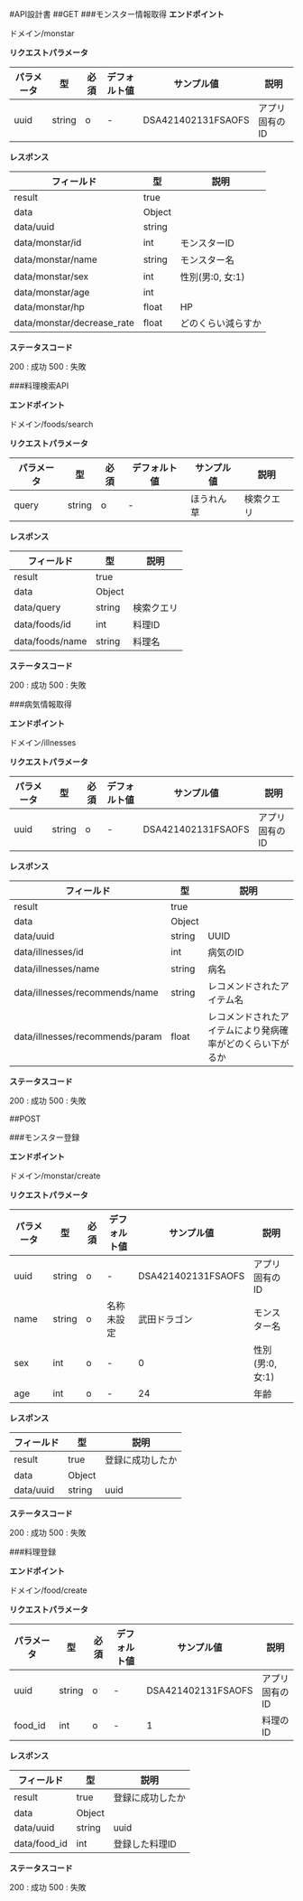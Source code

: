#API設計書
##GET
###モンスター情報取得
**エンドポイント**

ドメイン/monstar

**リクエストパラメータ**

|パラメータ|型|必須|デフォルト値|サンプル値|説明|
|---|---|---|---|---|---|
|uuid|string|o|-|DSA421402131FSAOFS|アプリ固有のID|

**レスポンス**

|フィールド|型|説明|
|---|---|---|
|result|true||
|data|Object||
|data/uuid|string||
|data/monstar/id|int|モンスターID|
|data/monstar/name|string|モンスター名|
|data/monstar/sex|int|性別(男:0, 女:1)|
|data/monstar/age|int||
|data/monstar/hp|float|HP|
|data/monstar/decrease_rate|float|どのくらい減らすか|

**ステータスコード**

200 : 成功
500 : 失敗

###料理検索API

**エンドポイント**

ドメイン/foods/search

**リクエストパラメータ**

|パラメータ|型|必須|デフォルト値|サンプル値|説明|
|---|---|---|---|---|---|
|query|string|o|-|ほうれん草|検索クエリ|

**レスポンス**

|フィールド|型|説明|
|---|---|---|
|result|true||
|data|Object||
|data/query|string|検索クエリ|
|data/foods/id|int|料理ID|
|data/foods/name|string|料理名|

**ステータスコード**

200 : 成功
500 : 失敗

###病気情報取得

**エンドポイント**

ドメイン/illnesses

**リクエストパラメータ**

|パラメータ|型|必須|デフォルト値|サンプル値|説明|
|---|---|---|---|---|---|
|uuid|string|o|-|DSA421402131FSAOFS|アプリ固有のID|

**レスポンス**

|フィールド|型|説明|
|---|---|---|
|result|true||
|data|Object||
|data/uuid|string|UUID|
|data/illnesses/id|int|病気のID|
|data/illnesses/name|string|病名|
|data/illnesses/recommends/name|string|レコメンドされたアイテム名|
|data/illnesses/recommends/param|float|レコメンドされたアイテムにより発病確率がどのくらい下がるか|

**ステータスコード**

200 : 成功
500 : 失敗


##POST

###モンスター登録

**エンドポイント**

ドメイン/monstar/create

**リクエストパラメータ**

|パラメータ|型|必須|デフォルト値|サンプル値|説明|
|---|---|---|---|---|---|
|uuid|string|o|-|DSA421402131FSAOFS|アプリ固有のID|
|name|string|o|名称未設定|武田ドラゴン|モンスター名|
|sex|int|o|-|0|性別(男:0, 女:1)|
|age|int|o|-|24|年齢|

**レスポンス**

|フィールド|型|説明|
|---|---|---|
|result|true|登録に成功したか|
|data|Object||
|data/uuid|string|uuid|

**ステータスコード**

200 : 成功
500 : 失敗

###料理登録

**エンドポイント**

ドメイン/food/create

**リクエストパラメータ**

|パラメータ|型|必須|デフォルト値|サンプル値|説明|
|---|---|---|---|---|---|
|uuid|string|o|-|DSA421402131FSAOFS|アプリ固有のID|
|food_id|int|o|-|1|料理のID|

**レスポンス**

|フィールド|型|説明|
|---|---|---|
|result|true|登録に成功したか|
|data|Object||
|data/uuid|string|uuid|
|data/food_id|int|登録した料理ID|

**ステータスコード**

200 : 成功
500 : 失敗